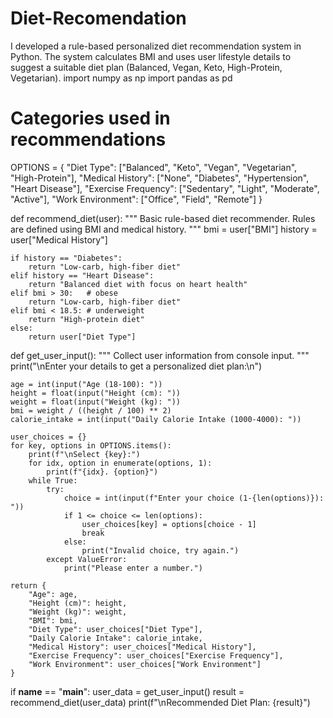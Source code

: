# Diet-Recomendation
I developed a rule-based personalized diet recommendation system in Python. 
The system calculates BMI and uses user lifestyle details to suggest a suitable diet plan (Balanced, Vegan, Keto, High-Protein, Vegetarian).
import numpy as np
import pandas as pd

# Categories used in recommendations
OPTIONS = {
    "Diet Type": ["Balanced", "Keto", "Vegan", "Vegetarian", "High-Protein"],
    "Medical History": ["None", "Diabetes", "Hypertension", "Heart Disease"],
    "Exercise Frequency": ["Sedentary", "Light", "Moderate", "Active"],
    "Work Environment": ["Office", "Field", "Remote"]
}

def recommend_diet(user):
    """
    Basic rule-based diet recommender.
    Rules are defined using BMI and medical history.
    """
    bmi = user["BMI"]
    history = user["Medical History"]

    if history == "Diabetes":
        return "Low-carb, high-fiber diet"
    elif history == "Heart Disease":
        return "Balanced diet with focus on heart health"
    elif bmi > 30:   # obese
        return "Low-carb, high-fiber diet"
    elif bmi < 18.5: # underweight
        return "High-protein diet"
    else:
        return user["Diet Type"]

def get_user_input():
    """
    Collect user information from console input.
    """
    print("\nEnter your details to get a personalized diet plan:\n")

    age = int(input("Age (18-100): "))
    height = float(input("Height (cm): "))
    weight = float(input("Weight (kg): "))
    bmi = weight / ((height / 100) ** 2)
    calorie_intake = int(input("Daily Calorie Intake (1000-4000): "))

    user_choices = {}
    for key, options in OPTIONS.items():
        print(f"\nSelect {key}:")
        for idx, option in enumerate(options, 1):
            print(f"{idx}. {option}")
        while True:
            try:
                choice = int(input(f"Enter your choice (1-{len(options)}): "))
                if 1 <= choice <= len(options):
                    user_choices[key] = options[choice - 1]
                    break
                else:
                    print("Invalid choice, try again.")
            except ValueError:
                print("Please enter a number.")

    return {
        "Age": age,
        "Height (cm)": height,
        "Weight (kg)": weight,
        "BMI": bmi,
        "Diet Type": user_choices["Diet Type"],
        "Daily Calorie Intake": calorie_intake,
        "Medical History": user_choices["Medical History"],
        "Exercise Frequency": user_choices["Exercise Frequency"],
        "Work Environment": user_choices["Work Environment"]
    }

if __name__ == "__main__":
    user_data = get_user_input()
    result = recommend_diet(user_data)
    print(f"\nRecommended Diet Plan: {result}")
